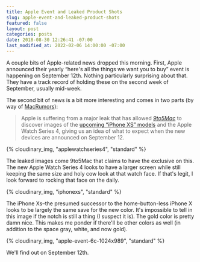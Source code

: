 ```yaml
---
title: Apple Event and Leaked Product Shots
slug: apple-event-and-leaked-product-shots
featured: false
layout: post
categories: posts
date: 2018-08-30 12:26:41 -07:00
last_modified_at: 2022-02-06 14:00:00 -07:00
---
```


A couple bits of Apple-related news dropped this morning. First, Apple announced their yearly “here's all the things we want you to buy” event is happening on September 12th. Nothing particularly surprising about that. They have a track record of holding these on the second week of September, usually mid-week.

The second bit of news is a bit more interesting and comes in two parts (by way of [MacRumors](https://www.macrumors.com/2018/08/30/apple-watch-series-4-leak/)):

> Apple is suffering from a major leak that has allowed _[9to5Mac](https://9to5mac.com/2018/08/30/exclusive-apple-watch-series-4/)_ to discover images of the [upcoming “iPhone XS” models](https://www.macrumors.com/2018/08/30/apple-leaks-2018-iphone-models/) and the Apple Watch Series 4, giving us an idea of what to expect when the new devices are announced on September 12.

{% cloudinary_img, "applewatchseries4", "standard" %}

The leaked images come 9to5Mac that claims to have the exclusive on this. The new Apple Watch Series 4 looks to have a larger screen while still keeping the same size and holy cow look at that watch face. If that's legit, I look forward to rocking that face on the daily.

{% cloudinary_img, "iphonexs", "standard" %}

The iPhone Xs–the presumed successor to the home-button-less iPhone X looks to be largely the same save for the new color. It's impossible to tell in this image if the notch is still a thing (I suspect it is). The gold color is pretty damn nice. This makes me ponder if there'll be other colors as well (in addition to the space gray, white, and now gold).

{% cloudinary_img, "apple-event-6c-1024x989", "standard" %}

We'll find out on September 12th.

